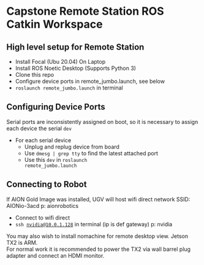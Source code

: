 # Capstone Remote Station ROS Catkin Workspace

## High level setup for Remote Station
- Install Focal (Ubu 20.04) On Laptop
- Install ROS Noetic Desktop (Supports Python 3)
- Clone this repo
- Configure device ports in remote_jumbo.launch, see below
- <code>roslaunch remote_jumbo.launch</code> in terminal

## Configuring Device Ports
Serial ports are inconsistently assigned on boot, so it is necessary to assign each device the serial <code>dev</code>
- For each serial device
  - Unplug and replug device from board
  - Use <code>dmesg | grep tty</code> to find the latest attached port
  - Use this <code>dev</code> in <code>roslaunch remote_jumbo.launch</code>

## Connecting to Robot
If AION Gold Image was installed, UGV will host wifi direct network SSID: AIONio-3acd p: aionrobotics
- Connect to wifi direct
- <code>ssh nvidia@10.0.1.128</code> in terminal (ip is def gateway) p: nvidia

You may also wish to install nomachine for remote desktop view. Jetson TX2 is ARM.  
For normal work it is recommended to power the TX2 via wall barrel plug adapter and connect an HDMI monitor.
